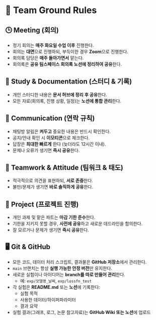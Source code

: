 # 📌 Team Ground Rules

## 🕒 Meeting (회의)
- 정기 회의는 **매주 화요일 수업 이후** 진행한다.
- 회의는 **대면**으로 진행하되, 부득이한 경우 **Zoom**으로 진행한다.
- 회의록 담당은 **매주 돌아가면서** 맡는다.
- 회의록은 **공유 팀스페이스 회의록 노션에 정리하여 공유**한다.

## 📝 Study & Documentation (스터디 & 기록)
- 개인 스터디한 내용은 **문서 허브에 정리 후 공유**한다.
- 모든 자료(회의록, 진행 상황, 일정)는 **노션에 통합 관리**한다.

## 📲 Communication (연락 규칙)
- 채팅방 알림은 **켜두고** 중요한 내용은 반드시 확인한다.
- 공지/안내 확인 시 **이모티콘**으로 체크한다.
- 답장은 **최대한 빠르게** 한다 (늦더라도 12시간 이내).
- 문제나 오류가 생기면 **즉시 공유**한다.

## 💬 Teamwork & Attitude (팀워크 & 태도)
- 적극적으로 의견을 표현하되, **서로 존중**한다.
- 불만/문제가 생기면 **바로 솔직하게 공유**한다.

## 📂 Project (프로젝트 진행)
- 개인 과제 및 맡은 파트는 **마감 기한 준수**한다.
- 기한을 지키지 못할 경우, **사전에 공유**하고 새로운 데드라인을 합의한다.
- 잘 모르거나 문제가 생기면 **즉시 공유**한다.

## 🖥 Git & GitHub
- 모든 코드, 데이터 처리 스크립트, 결과물은 **GitHub 저장소**에서 관리한다.
- `main` 브랜치는 항상 **실행 가능한 안정 버전**만 유지한다.
- 새로운 실험이나 아이디어는 **branch를 따로 만들어 관리**한다.  
  - 예: `exp/모델명_날짜`, `exp/lossfn_test`
- 각 실험은 **README.md** 또는 **노션**에 기록한다:
  - 실험 목적
  - 사용한 데이터/하이퍼파라미터
  - 결과 요약
- 실험 결과(그래프, 로그, 논문 참고자료)는 **GitHub Wiki 또는 노션**에 업로드